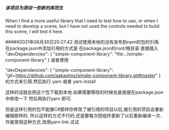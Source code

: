 ##### 该项目为测试一些新的库而生
When I find a more useful library that I need to test how to use, 
or when I need to develop a scene, but I have not used the controls needed to build this scene, 
I will test it here.


#####2021年06月30日20:27:42
测试使用本地的没有发布到npm的包的引用.
在package.json中添加引用的方式是  在package.json的root/根目录
直接插入
"devDependencies": {
    "simple-component-library": "file:../simple-component-library"
  }
  或者使用 
  
  "devDependencies": {
      "simple-component-library": "git+https://github.com/aakashns/simple-component-library.git#master"
    }
  的方式来引用.然后执行 yarn 或者 yarn install
  
  这样的话就会把这个包下载到本地.如果需要移除的时候也是直接在package.json中修改一下 然后再执行yarn 即可.

但是这样引用的包不能像C#那样你修改了被引用的项目以后,被引用的项目会重新编辑那样的.
所以这样的方式不行的.还是要每次把组件更新了以后重新编译一次.作废使用这种方式.改用yarn link 试试
